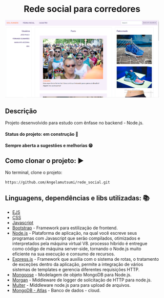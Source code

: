 <h1 align='center'> Rede social para corredores</h1>

<img src="https://github.com/Angelamutsumi/rede_social/blob/main/public/img/siteSoulRunners.png">

## Descrição

Projeto desenvolvido para estudo com ênfase no backend - Node.js.


#### Status do projeto: em construção :construction: 
#### Sempre aberta a sugestões e melhorias :grin:


## Como clonar o projeto: :arrow_forward:

No terminal, clone o projeto:

```https://github.com/Angelamutsumi/rede_social.git```

## Linguagens, dependências e libs utilizadas: :books:

* [EJS](https://ejs.co/)
* [CSS](https://www.w3schools.com/)
* [Javascript](https://www.w3schools.com/)
* [Bootstrap](https://getbootstrap.com/) - Framework para estilização de frontend.
* [Node.js](https://nodejs.org/en/) - Plataforma de aplicação, na qual você escreve seus programas com Javascript que serão compilados, otimizados e interpretados pela máquina virtual V8.  processo híbrido é entregue como código de máquina server-side, tornando o Node.js muito eficiente na sua execução e consumo de recursos.
* [Express.js](https://expressjs.com/) - Framework que auxilia com o sistema de rotas, o tratamento de exceções dentro da aplicação, permite a integração de vários sistemas de templates e gerencia diferentes requisições HTTP.
* [Mongoose](https://mongoosejs.com/) - Modelagem de objeto MongoDB para Node.js.
* [Morgan](https://www.npmjs.com/package/morgan) - Middleware de logger de solicitação de HTTP para node.js.
* [Multer](https://www.npmjs.com/package/multer) - Middleware node.js para para upload de arquivos.
* [MongoDB - Atlas](https://www.mongodb.com/cloud/atlas) - Banco de dados - cloud.



